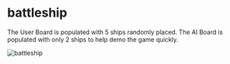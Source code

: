 # battleship

The User Board is populated with 5 ships randomly placed.
The AI Board is populated with only 2 ships to help demo the game quickly.

![battleship](https://user-images.githubusercontent.com/5296692/198906596-658e59cb-5bbc-4701-b903-be3091d4a613.gif)
